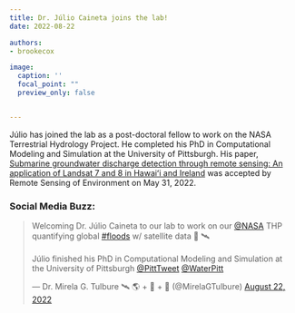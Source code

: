 ```yaml
---
title: Dr. Júlio Caineta joins the lab!
date: 2022-08-22

authors:
- brookecox

image:
  caption: ''
  focal_point: ""
  preview_only: false


---
```


Júlio has joined the lab as a post-doctoral fellow to work on the NASA Terrestrial Hydrology Project. He completed his PhD in Computational Modeling and Simulation at the University of Pittsburgh. His paper, <a href = "https://www.sciencedirect.com/science/article/pii/S0034425722002231"> Submarine groundwater discharge detection through remote sensing: An application of Landsat 7 and 8 in Hawaiʻi and Ireland</a> was accepted by Remote Sensing of Environment on May 31, 2022. 

### Social Media Buzz:

<blockquote class="twitter-tweet"><p lang="en" dir="ltr">Welcoming Dr. Júlio Caineta to our lab to work on our <a href="https://twitter.com/NASA?ref_src=twsrc%5Etfw">@NASA</a> THP quantifying global <a href="https://twitter.com/hashtag/floods?src=hash&amp;ref_src=twsrc%5Etfw">#floods</a> w/ satellite data 🌊 🛰<br><br>Júlio finished his PhD in Computational Modeling and Simulation at the University of Pittsburgh <a href="https://twitter.com/PittTweet?ref_src=twsrc%5Etfw">@PittTweet</a> <a href="https://twitter.com/WaterPitt?ref_src=twsrc%5Etfw">@WaterPitt</a></p>&mdash; Dr. Mirela G. Tulbure 🛰 🌎 + 🐍 + 🌊 (@MirelaGTulbure) <a href="https://twitter.com/MirelaGTulbure/status/1561680140505157632?ref_src=twsrc%5Etfw">August 22, 2022</a></blockquote> <script async src="https://platform.twitter.com/widgets.js" charset="utf-8"></script>

